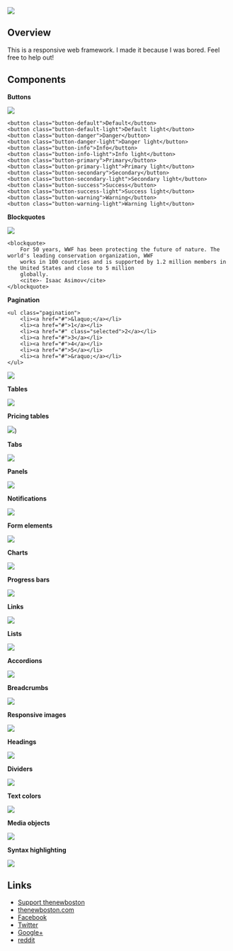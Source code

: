 ![](http://i.imgur.com/ERZwDLy.png)

## Overview

This is a responsive web framework. I made it because I was bored. Feel free to help out!

## Components

**Buttons**

![](http://i.imgur.com/1RjCPaw.png)
```
<button class="button-default">Default</button>
<button class="button-default-light">Default light</button>
<button class="button-danger">Danger</button>
<button class="button-danger-light">Danger light</button>
<button class="button-info">Info</button>
<button class="button-info-light">Info light</button>
<button class="button-primary">Primary</button>
<button class="button-primary-light">Primary light</button>
<button class="button-secondary">Secondary</button>
<button class="button-secondary-light">Secondary light</button>
<button class="button-success">Success</button>
<button class="button-success-light">Success light</button>
<button class="button-warning">Warning</button>
<button class="button-warning-light">Warning light</button>
```

**Blockquotes**

![](http://i.imgur.com/9Y4S28X.png)
```
<blockquote>
    For 50 years, WWF has been protecting the future of nature. The world's leading conservation organization, WWF
    works in 100 countries and is supported by 1.2 million members in the United States and close to 5 million
    globally.
    <cite>- Isaac Asimov</cite>
</blockquote>
```

**Pagination**
```
<ul class="pagination">
    <li><a href="#">&laquo;</a></li>
    <li><a href="#">1</a></li>
    <li><a href="#" class="selected">2</a></li>
    <li><a href="#">3</a></li>
    <li><a href="#">4</a></li>
    <li><a href="#">5</a></li>
    <li><a href="#">&raquo;</a></li>
</ul>
```

![](http://i.imgur.com/mGRNyhe.png)

**Tables**

![](http://i.imgur.com/0Z1dEQy.png)

**Pricing tables**

![](http://i.imgur.com/iUK1nEs.png))

**Tabs**

![](http://i.imgur.com/K5YS2dM.png)

**Panels**

![](http://i.imgur.com/XDfm09k.png)

**Notifications**

![](http://i.imgur.com/BuJMfzB.png)

**Form elements**

![](http://i.imgur.com/vYLT9zS.png)

**Charts**

![](http://i.imgur.com/iUlCk38.png)

**Progress bars**

![](http://i.imgur.com/CFkktWM.png)

**Links**

![](http://i.imgur.com/IHZgQdd.png)

**Lists**

![](http://i.imgur.com/HRG4ud7.png)

**Accordions**

![](http://i.imgur.com/3LEnWi1.png)

**Breadcrumbs**

![](http://i.imgur.com/VD8tMHc.png)

**Responsive images**

![](http://i.imgur.com/uqjwQZ4.png)

**Headings**

![](http://i.imgur.com/cQBP2Km.png)

**Dividers**

![](http://i.imgur.com/MZCNPtF.png)

**Text colors**

![](http://i.imgur.com/Yy6CKm3.png)

**Media objects**

![](http://i.imgur.com/6d8X1sk.png)

**Syntax highlighting**

![](http://i.imgur.com/bytrSOs.png)

## Links

- [Support thenewboston](https://www.patreon.com/thenewboston)
- [thenewboston.com](https://thenewboston.com/)
- [Facebook](https://www.facebook.com/TheNewBoston-464114846956315/)
- [Twitter](https://twitter.com/bucky_roberts)
- [Google+](https://plus.google.com/+BuckyRoberts)
- [reddit](https://www.reddit.com/r/thenewboston/)
